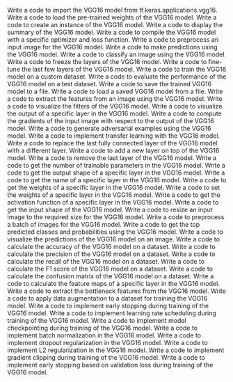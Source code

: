 Write a code to import the VGG16 model from tf.keras.applications.vgg16.
Write a code to load the pre-trained weights of the VGG16 model.
Write a code to create an instance of the VGG16 model.
Write a code to display the summary of the VGG16 model.
Write a code to compile the VGG16 model with a specific optimizer and loss function.
Write a code to preprocess an input image for the VGG16 model.
Write a code to make predictions using the VGG16 model.
Write a code to classify an image using the VGG16 model.
Write a code to freeze the layers of the VGG16 model.
Write a code to fine-tune the last few layers of the VGG16 model.
Write a code to train the VGG16 model on a custom dataset.
Write a code to evaluate the performance of the VGG16 model on a test dataset.
Write a code to save the trained VGG16 model to a file.
Write a code to load a saved VGG16 model from a file.
Write a code to extract the features from an image using the VGG16 model.
Write a code to visualize the filters of the VGG16 model.
Write a code to visualize the output of a specific layer in the VGG16 model.
Write a code to compute the gradients of the input image with respect to the output of the VGG16 model.
Write a code to generate adversarial examples using the VGG16 model.
Write a code to implement transfer learning with the VGG16 model.
Write a code to replace the last fully connected layer of the VGG16 model with a different layer.
Write a code to add a new layer on top of the VGG16 model.
Write a code to remove the last layer of the VGG16 model.
Write a code to get the number of trainable parameters in the VGG16 model.
Write a code to get the output shape of a specific layer in the VGG16 model.
Write a code to get the name of a specific layer in the VGG16 model.
Write a code to get the weights of a specific layer in the VGG16 model.
Write a code to set the weights of a specific layer in the VGG16 model.
Write a code to get the activation function of a specific layer in the VGG16 model.
Write a code to get the input shape of the VGG16 model.
Write a code to resize an input image to the required size for the VGG16 model.
Write a code to preprocess a batch of images for the VGG16 model.
Write a code to get the top predicted classes and probabilities using the VGG16 model.
Write a code to visualize the predictions of the VGG16 model on an image.
Write a code to calculate the accuracy of the VGG16 model on a dataset.
Write a code to calculate the precision of the VGG16 model on a dataset.
Write a code to calculate the recall of the VGG16 model on a dataset.
Write a code to calculate the F1 score of the VGG16 model on a dataset.
Write a code to calculate the confusion matrix of the VGG16 model on a dataset.
Write a code to calculate the feature maps of a specific layer in the VGG16 model.
Write a code to extract the bottleneck features from the VGG16 model.
Write a code to apply data augmentation to a dataset for training the VGG16 model.
Write a code to implement early stopping during training of the VGG16 model.
Write a code to implement learning rate scheduling during training of the VGG16 model.
Write a code to implement model checkpointing during training of the VGG16 model.
Write a code to implement batch normalization in the VGG16 model.
Write a code to implement dropout regularization in the VGG16 model.
Write a code to implement L2 regularization in the VGG16 model.
Write a code to implement gradient clipping during training of the VGG16 model.
Write a code to implement early stopping based on validation loss during training of the VGG16 model.